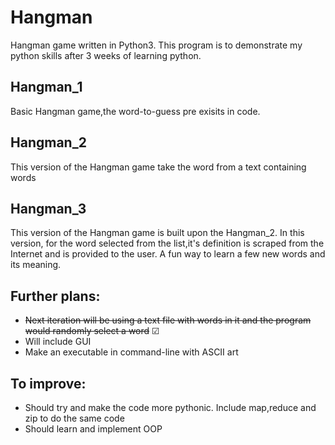 # Hangman
<p>Hangman game written in Python3. This program is to demonstrate my python skills after 3 weeks of learning python.</p>

## Hangman_1 
<p> Basic Hangman game,the word-to-guess pre exisits in code. </p>

## Hangman_2
<p> This version of the Hangman game take the word from a text containing words</p>

## Hangman_3
<p> This version of the Hangman game is built upon the Hangman_2. In this version, for the word selected from the list,it's definition is scraped from the Internet and is provided to the user. A fun way to learn a few new words and its meaning.</p>

## Further plans:
- ~~Next iteration will be using a text file with words in it and the program would randomly select a word~~ &#x2611;
- Will include GUI 
- Make an executable in command-line with ASCII art

## To  improve:
- Should try and make the code more pythonic. Include map,reduce and zip to do the same code
- Should learn and implement OOP
